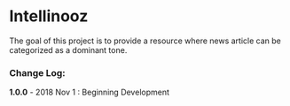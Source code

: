 Intellinooz
=======

The goal of this project is to provide a resource where news article can be categorized as a dominant tone.

### Change Log:

**1.0.0** - 2018 Nov 1 : Beginning Development
